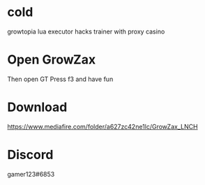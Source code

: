 # cold
growtopia lua executor hacks trainer with proxy casino
# Open GrowZax 
Then open GT
Press f3 and have fun

# Download
https://www.mediafire.com/folder/a627zc42ne1lc/GrowZax_LNCH
# Discord
gamer123#6853
